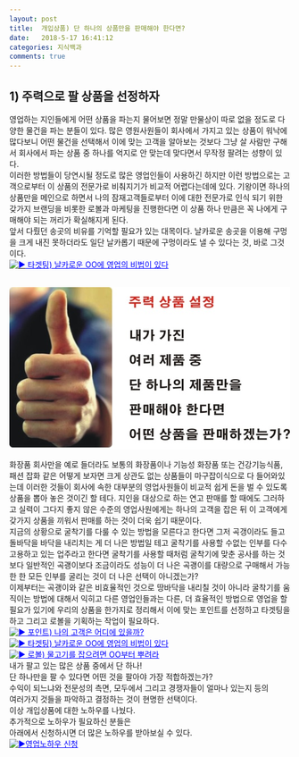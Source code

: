 ```yaml
---
layout: post
title:  개입상품) 단 하나의 상품만을 판매해야 한다면?
date:   2018-5-17 16:41:12
categories: 지식백과
comments: true
---
```





<h2>1) 주력으로 팔 상품을 선정하자</h2><p>영업하는 지인들에게 어떤 상품을 파는지 물어보면 정말 만물상이 따로 없을 정도로 다양한 물건을 파는 분들이 있다. 많은 영원사원들이 회사에서 가지고 있는 상품이 워낙에 많다보니 어떤 물건을 선택해서 이에 맞는 고객을 알아보는 것보다 그냥 살 사람만 구해서 회사에서 파는 상품 중 하나를 억지로 안 맞는데 맞다면서 무작정 팔려는 성향이 있다.<br>이러한 방법들이 당연시될 정도로 많은 영업인들이 사용하긴 하지만 이런 방법으로는 고객으로부터 이 상품의 전문가로 비춰지기가 비교적 어렵다는데에 있다. 기왕이면 하나의 상품만을 메인으로 하면서 나의 잠재고객들로부터 이에 대한 전문가로 인식 되기 위한 갖가지 브랜딩을 비롯한 로볼과 마케팅을 진행한다면 이 상품 하나 만큼은 꼭 나에게 구매해야 되는 꺼리가 확실해지게 된다.<br>앞서 다뤘던 송곳의 비유를 기억할 필요가 있는 대목이다. 날카로운 송곳을 이용해 구멍을 크게 내진 못하더라도 일단 날카롭기 때문에 구멍이라도 낼 수 있다는 것, 바로 그것이다.<br><a href="https://news.leevra.com/130"><span style="color: rgb(0, 0, 255);"><img class="emoji" draggable="false" alt="▶" src="https://s.w.org/images/core/emoji/11/svg/25b6.svg"><u> 타겟팅) 날카로운 OO에 영업의 비법이 있다</u></span></a>

<br><img class="image" src="/images/11111111thrth.png" alt=""/><br>


화장품 회사만을 예로 들더라도 보통의 화장품이나 기능성 화장품 또는 건강기능식품, 패션 잡화 같은 어떻게 보자면 크게 상관도 없는 상품들이 마구잡이식으로 다 들어와있는데 이러한 것들이 회사에 속한 대부분의 영업사원들이 비교적 쉽게 돈을 벌 수 있도록 상품을 뽑아 놓은 것이긴 할 테다. 지인을 대상으로 하는 연고 판매를 할 때에도 그러하고 실력이 그다지 좋지 않은 수준의 영업사원에게는 하나의 고객을 잡은 뒤 이 고객에게 갖가지 상품을 끼워서 판매를 하는 것이 더욱 쉽기 때문이다.<br>지금의 상황으로 굴착기를 다룰 수 있는 방법을 모른다고 한다면 그저 곡갱이라도 들고 돌바닥을 바닥을 내리치는 게 더 나은 방법일 테고 굴착기를 사용할 수없는 인부를 다수 고용하고 있는 업주라고 한다면 굴착기를 사용할 때처럼 굴착기에 맞춘 공사를 하는 것보다 일반적인 곡괭이보다 조금이라도 성능이 더 나은 곡괭이를 대량으로 구매해서 가능한 한 모든 인부를 굴리는 것이 더 나은 선택이 아니겠는가?<br>이제부터는 곡괭이와 같은 비효율적인 것으로 땅바닥을 내리칠 것이 아니라 굴착기를 움직이는 방법에 대해서 익히고 다른 영업인들과는 다른, 더 효율적인 방법으로 영업을 할 필요가 있기에 우리의 상품을 한가지로 정리해서 이에 맞는 포인트를 선정하고 타겟팅을 하고 그리고 로볼을 기획하는 작업이 필요하다.<br><span style="color: rgb(0, 0, 255);"><a style="color: rgb(0, 0, 255);" href="https://news.leevra.com/227"><img class="emoji" draggable="false" alt="▶" src="https://s.w.org/images/core/emoji/11/svg/25b6.svg"><u> 포인트) 나의 고객은 어디에 있을까?</u></a></span><br><span style="color: rgb(0, 0, 255);"><a style="color: rgb(0, 0, 255);" href="https://news.leevra.com/130"><u><img class="emoji" draggable="false" alt="▶" src="https://s.w.org/images/core/emoji/11/svg/25b6.svg"> 타겟팅) 날카로운 OO에 영업의 비법이 있다</u></a></span><br><span style="color: rgb(0, 0, 255);"><a style="color: rgb(0, 0, 255);" href="https://news.leevra.com/142"><u><img class="emoji" draggable="false" alt="▶" src="https://s.w.org/images/core/emoji/11/svg/25b6.svg"> 로볼) 물고기를 잡으려면 OO부터 뿌려라</u></a></span><br> 내가 팔고 있는 많은 상품 중에서 단 하나!<br>단 하나만을 팔 수 있다면 어떤 것을 팔아야 가장 적합하겠는가?<br>수익이 되느냐와 전문성의 측면, 모두에서 그리고 경쟁자들이 얼마나 있는지 등의<br> 여러가지 것들을 파악하고 결정하는 것이 현명한 선택이다.<br>이상 개입상품에 대한 노하우를 나눴다.<br>추가적으로 노하우가 필요하신 분들은<br> 아래에서 신청하시면 더 많은 노하우를 받아보실 수 있다.<br><span style="color: rgb(0, 0, 255);"><a style="color: rgb(0, 0, 255);" href="https://www.leeseungju.com/auto-sales-process"><img class="emoji" draggable="false" alt="▶" src="https://s.w.org/images/core/emoji/11/svg/25b6.svg"><u>영업노하우 신청</u></a></span></p>